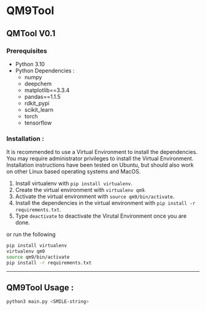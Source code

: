 # QM9Tool
 
## QMTool V0.1


### Prerequisites

* Python 3.10
* Python Dependencies :
	- numpy
	- deepchem
	- matplotlib==3.3.4
	- pandas==1.1.5
	- rdkit_pypi
	- scikit_learn
	- torch
	- tensorflow

### Installation :

It is recommended to use a Virtual Environment to install the dependencies. You may require administrator privileges to install the Virtual Environment. Installation instructions have been tested on Ubuntu, but should also work on
other Linux based operating systems and MacOS. 

1.	Install virtualenv with `pip install virtualenv`. 
2.	Create the virtual environment with `virtualenv qm9`. 
3.	Activate the virtual environment with `source qm9/bin/activate`. 
4.	Install the dependencies in the virtual environment with 	`pip install -r requirements.txt`.
5.	Type `deactivate` to deactivate the 	Virutal Environment once you are done.

or run the following

```bash
pip install virtualenv
virtualenv qm9
source qm9/bin/activate
pip install -r requirements.txt
```
-------------------------------------------------------------------------------

## QM9Tool Usage :

```bash
python3 main.py <SMILE-string>
```


